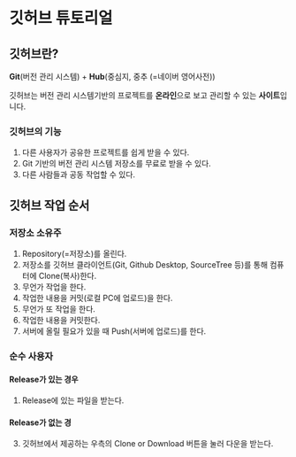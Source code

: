# 깃허브 튜토리얼

## 깃허브란?
<b>Git</b>(버전 관리 시스템) + <b>Hub</b>(중심지, 중추 (=네이버 영어사전))

깃허브는 버전 관리 시스템기반의 프로젝트를 <b>온라인</b>으로 보고 관리할 수 있는 <b>사이트</b>입니다.

### 깃허브의 기능
1. 다른 사용자가 공유한 프로젝트를 쉽게 받을 수 있다.
2. Git 기반의 버전 관리 시스템 저장소를 무료로 받을 수 있다.
3. 다른 사람들과 공동 작업할 수 있다.

## 깃허브 작업 순서

### 저장소 소유주
1. Repository(=저장소)를 올린다.
2. 저장소를 깃허브 클라이언트(Git, Github Desktop, SourceTree 등)를 통해 컴퓨터에 Clone(복사)한다.
3. 무언가 작업을 한다.
4. 작업한 내용을 커밋(로컬 PC에 업로드)을 한다.
5. 무언가 또 작업을 한다.
6. 작업한 내용을 커밋한다.
7. 서버에 올릴 필요가 있을 때 Push(서버에 업로드)를 한다.

### 순수 사용자
#### Release가 있는 경우 
1. Release에 있는 파일을 받는다. 

#### Release가 없는 경
3. 깃허브에서 제공하는 우측의 Clone or Download 버튼을 눌러 다운을 받는다.
<!--stackedit_data:
eyJoaXN0b3J5IjpbLTEyMTQwMzAxOTksLTE1MDY0MDcwNDAsMT
QyNTcyMTg0MiwyMDY5NzI2OTUwXX0=
-->
